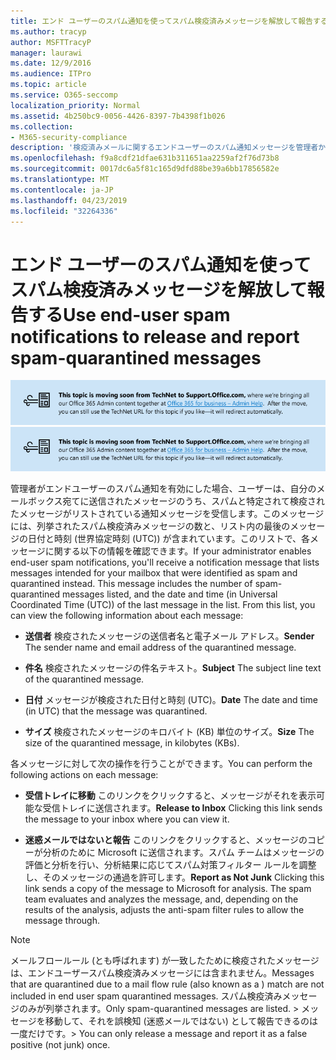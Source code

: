 ```yaml
---
title: エンド ユーザーのスパム通知を使ってスパム検疫済みメッセージを解放して報告する
ms.author: tracyp
author: MSFTTracyP
manager: laurawi
ms.date: 12/9/2016
ms.audience: ITPro
ms.topic: article
ms.service: O365-seccomp
localization_priority: Normal
ms.assetid: 4b250bc9-0056-4426-8397-7b4398f1b026
ms.collection:
- M365-security-compliance
description: '検疫済みメールに関するエンドユーザーのスパム通知メッセージを管理者から取得したユーザーは、これらのメッセージに対してこれらの操作を行うことができます。 '
ms.openlocfilehash: f9a8cdf21dfae631b311651aa2259af2f76d73b8
ms.sourcegitcommit: 0017dc6a5f81c165d9dfd88be39a6bb17856582e
ms.translationtype: MT
ms.contentlocale: ja-JP
ms.lasthandoff: 04/23/2019
ms.locfileid: "32264336"
---
```

# <a name="use-end-user-spam-notifications-to-release-and-report-spam-quarantined-messages"></a><span data-ttu-id="e6a4c-103">エンド ユーザーのスパム通知を使ってスパム検疫済みメッセージを解放して報告する</span><span class="sxs-lookup"><span data-stu-id="e6a4c-103">Use end-user spam notifications to release and report spam-quarantined messages</span></span>

<span data-ttu-id="e6a4c-104">[![TechNet から support.office.com に移動するコンテンツについてのイメージ内のテキスト](media/ab7c897a-4798-4f31-8c84-f17a8409b133.png)](https://go.microsoft.com/fwlink/p/?LinkID=624152)</span><span class="sxs-lookup"><span data-stu-id="e6a4c-104">[![Text in image about content moving from TechNet to support.office.com](media/ab7c897a-4798-4f31-8c84-f17a8409b133.png)](https://go.microsoft.com/fwlink/p/?LinkID=624152)</span></span>
  
<span data-ttu-id="e6a4c-p101">管理者がエンドユーザーのスパム通知を有効にした場合、ユーザーは、自分のメールボックス宛てに送信されたメッセージのうち、スパムと特定されて検疫されたメッセージがリストされている通知メッセージを受信します。このメッセージには、列挙されたスパム検疫済みメッセージの数と、リスト内の最後のメッセージの日付と時刻 (世界協定時刻 (UTC)) が含まれています。このリストで、各メッセージに関する以下の情報を確認できます。</span><span class="sxs-lookup"><span data-stu-id="e6a4c-p101">If your administrator enables end-user spam notifications, you'll receive a notification message that lists messages intended for your mailbox that were identified as spam and quarantined instead. This message includes the number of spam-quarantined messages listed, and the date and time (in Universal Coordinated Time (UTC)) of the last message in the list. From this list, you can view the following information about each message:</span></span> 
  
- <span data-ttu-id="e6a4c-108">**送信者** 検疫されたメッセージの送信者名と電子メール アドレス。</span><span class="sxs-lookup"><span data-stu-id="e6a4c-108">**Sender** The sender name and email address of the quarantined message.</span></span> 
    
- <span data-ttu-id="e6a4c-109">**件名** 検疫されたメッセージの件名テキスト。</span><span class="sxs-lookup"><span data-stu-id="e6a4c-109">**Subject** The subject line text of the quarantined message.</span></span> 
    
- <span data-ttu-id="e6a4c-110">**日付** メッセージが検疫された日付と時刻 (UTC)。</span><span class="sxs-lookup"><span data-stu-id="e6a4c-110">**Date** The date and time (in UTC) that the message was quarantined.</span></span> 
    
- <span data-ttu-id="e6a4c-111">**サイズ** 検疫されたメッセージのキロバイト (KB) 単位のサイズ。</span><span class="sxs-lookup"><span data-stu-id="e6a4c-111">**Size** The size of the quarantined message, in kilobytes (KBs).</span></span> 
    
<span data-ttu-id="e6a4c-112">各メッセージに対して次の操作を行うことができます。</span><span class="sxs-lookup"><span data-stu-id="e6a4c-112">You can perform the following actions on each message:</span></span>
  
- <span data-ttu-id="e6a4c-113">**受信トレイに移動** このリンクをクリックすると、メッセージがそれを表示可能な受信トレイに送信されます。</span><span class="sxs-lookup"><span data-stu-id="e6a4c-113">**Release to Inbox** Clicking this link sends the message to your inbox where you can view it.</span></span> 
    
- <span data-ttu-id="e6a4c-p102">**迷惑メールではないと報告** このリンクをクリックすると、メッセージのコピーが分析のために Microsoft に送信されます。スパム チームはメッセージの評価と分析を行い、分析結果に応じてスパム対策フィルター ルールを調整し、そのメッセージの通過を許可します。</span><span class="sxs-lookup"><span data-stu-id="e6a4c-p102">**Report as Not Junk** Clicking this link sends a copy of the message to Microsoft for analysis. The spam team evaluates and analyzes the message, and, depending on the results of the analysis, adjusts the anti-spam filter rules to allow the message through.</span></span> 
    
> [!NOTE]
>  <span data-ttu-id="e6a4c-116">メールフロールール (とも呼ばれます) が一致したために検疫されたメッセージは、エンドユーザースパム検疫済みメッセージには含まれません。</span><span class="sxs-lookup"><span data-stu-id="e6a4c-116">Messages that are quarantined due to a mail flow rule (also known as a ) match are not included in end user spam quarantined messages.</span></span> <span data-ttu-id="e6a4c-117">スパム検疫済みメッセージのみが列挙されます。</span><span class="sxs-lookup"><span data-stu-id="e6a4c-117">Only spam-quarantined messages are listed.</span></span> <span data-ttu-id="e6a4c-118">>  メッセージを移動して、それを誤検知 (迷惑メールではない) として報告できるのは一度だけです。</span><span class="sxs-lookup"><span data-stu-id="e6a4c-118">>  You can only release a message and report it as a false positive (not junk) once.</span></span> 
  

